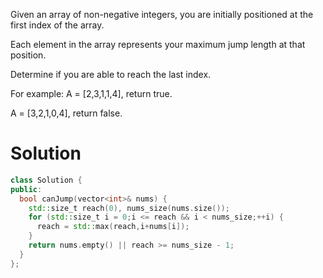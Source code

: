 Given an array of non-negative integers, you are initially positioned at the first index of the array.

Each element in the array represents your maximum jump length at that position.

Determine if you are able to reach the last index.

For example:
A = [2,3,1,1,4], return true.

A = [3,2,1,0,4], return false.

# Solution  
  
```cpp  
class Solution {
public:
  bool canJump(vector<int>& nums) {
    std::size_t reach(0), nums_size(nums.size());
    for (std::size_t i = 0;i <= reach && i < nums_size;++i) {
      reach = std::max(reach,i+nums[i]);
    }
    return nums.empty() || reach >= nums_size - 1;
  }
};
```
